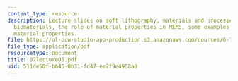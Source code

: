 ```yaml
---
content_type: resource
description: Lecture slides on soft lithography, materials and processes, patterning
  biomaterials, the role of material properties in MEMS, some examples, and determining
  material properties.
file: https://ol-ocw-studio-app-production.s3.amazonaws.com/courses/6-777j-design-and-fabrication-of-microelectromechanical-devices-spring-2007/511de50fb6460b31fd47ee2f9e4958a0_07lecture05.pdf
file_type: application/pdf
resourcetype: Document
title: 07lecture05.pdf
uid: 511de50f-b646-0b31-fd47-ee2f9e4958a0
---
```

